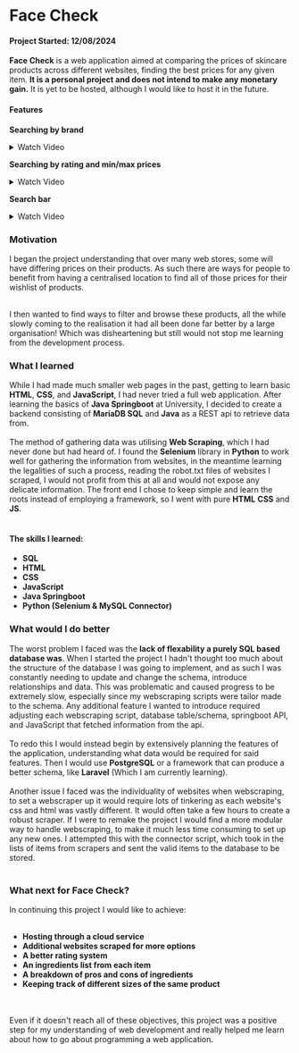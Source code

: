 <h1>Face Check</h1>
<h4>Project Started: 12/08/2024</h4>

  **Face Check** is a web application aimed at comparing the prices of skincare products across different websites,
  finding the best prices for any given item. **It is a personal project and does not intend to make any monetary gain.**
  It is yet to be hosted, although I would like to host it in the future.

<h4>Features</h4>

**Searching by brand**

<details>
  <summary>Watch Video</summary>
  
  [Searching By Brand](https://github.com/user-attachments/assets/2687909a-1106-4e10-a373-c12d53691c1a)
</details>

**Searching by rating and min/max prices**

<details>
  <summary>Watch Video</summary>
 
 [Searching By Rating & Price](https://github.com/user-attachments/assets/13ed6127-f7f5-4732-8827-5ab6d83c6e69)
</details>

**Search bar**

<details>
  <summary>Watch Video</summary>

 [Search Bar](https://github.com/user-attachments/assets/07e299d4-55a4-4415-b1f8-2b7f02f3808f)
 </details>

<h3> Motivation </h3>
  I began the project understanding that over many web stores, some will have differing prices on their products.
  As such there are ways for people to benefit from having a centralised location to find all of those prices for their
  wishlist of products.
<br></br>

  I then wanted to find ways to filter and browse these products, all the while slowly coming to the realisation it had all
  been done far better by a large organisation! Which was disheartening but still would not stop me learning from the development
  process.
<h3> What I learned </h3>

  While I had made much smaller web pages in the past, getting to learn basic **HTML**, **CSS**, and **JavaScript**, I had never tried a full
  web application. After learning the basics of **Java Springboot** at University, I decided to create a backend consisting of **MariaDB SQL**
  and **Java** as a REST api to retrieve data from.
 <br></br>
  The method of gathering data was utilising **Web Scraping**, which I had never done but had heard of.
  I found the **Selenium** library in **Python** to work well for gathering the information from websites, in the meantime learning
  the legalities of such a process, reading the robot.txt files of websites I scraped, I would not profit from this at all and would not expose
  any delicate information. The front end I chose to keep simple and learn the roots instead of employing a framework,
  so I went with pure **HTML** **CSS** and **JS**.
  <br></br>
   
  <h4>The skills I learned:</h4>
  <ul>
    <li><b>SQL</b></li>
    <li><b>HTML</b></li>
    <li><b>CSS</b></li>
    <li><b>JavaScript</b></li>
    <li><b>Java Springboot</b></li>
    <li><b>Python (Selenium & MySQL Connector)</b></li>
  </ul>

<h3> What would I do better </h3>

The worst problem I faced was the **lack of flexability a purely SQL based database was**. When I started the project I hadn't
thought too much about the structure of the database I was going to implement, and as such I was constantly needing to update and
change the schema, introduce relationships and data. This was problematic and caused progress to be extremely slow, especially since
my webscraping scripts were tailor made to the schema. Any additional feature I wanted to introduce required adjusting each webscraping
script, database table/schema, springboot API, and JavaScript that fetched information from the api.
<br></br>
To redo this I would instead begin by extensively planning the features of the application, understanding what data would be required
for said features. Then I would use **PostgreSQL** or a framework that can produce a better schema, like **Laravel** (Which I am currently learning).
<br></br>
Another issue I faced was the individuality of websites when webscraping, to set a webscraper up it would require lots of tinkering
as each website's css and html was vastly different. It would often take a few hours to create a robust scraper. If I were to remake the project
I would find a more modular way to handle webscraping, to make it much less time consuming to set up any new ones. I attempted this with
the connector script, which took in the lists of items from scrapers and sent the valid items to the database to be stored.
<br></br>
<h3> What next for Face Check? </h3>

In continuing this project I would like to achieve:
 <br></br>
<ul>
  <li><b>Hosting through a cloud service</b></li>
  <li><b>Additional websites scraped for more options</b></li>
  <li><b>A better rating system</b></li>
  <li><b>An ingredients list from each item</b></li>
  <li><b>A breakdown of pros and cons of ingredients</b></li>
  <li><b>Keeping track of different sizes of the same product</b></li>
</ul>
 <br></br>
Even if it doesn't reach all of these objectives, this project was a positive step for my understanding of web development
and really helped me learn about how to go about programming a web application. 

